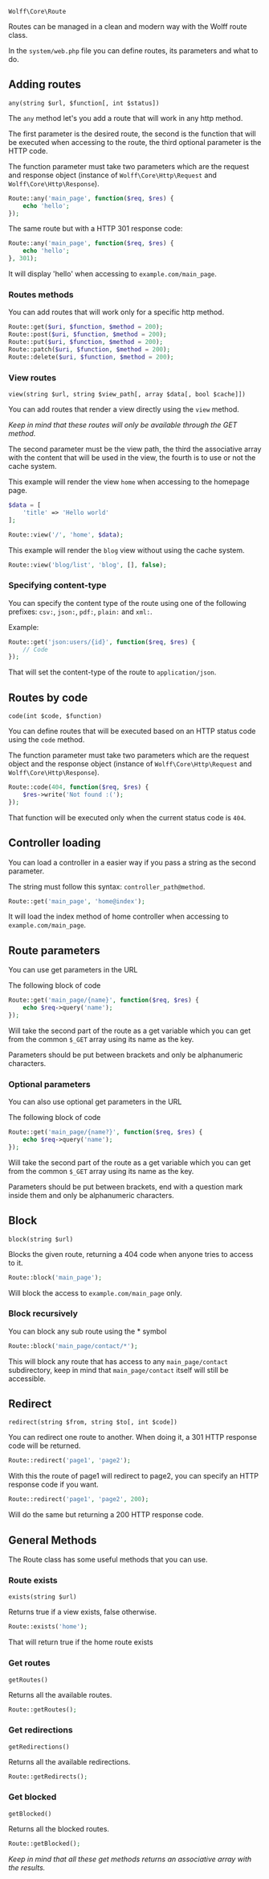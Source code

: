 `Wolff\Core\Route`

Routes can be managed in a clean and modern way with the Wolff route class.

In the `system/web.php` file you can define routes, its parameters and what to do.

## Adding routes

`any(string $url, $function[, int $status])`

The `any` method let's you add a route that will work in any http method.

The first parameter is the desired route, the second is the function that will be executed when accessing to the route, the third optional parameter is the HTTP code.

The function parameter must take two parameters which are the request and response object (instance of `Wolff\Core\Http\Request` and `Wolff\Core\Http\Response`).

```php
Route::any('main_page', function($req, $res) {
    echo 'hello';
});
```

The same route but with a HTTP 301 response code:

```php
Route::any('main_page', function($req, $res) {
	echo 'hello';
}, 301);
```

It will display 'hello' when accessing to `example.com/main_page`.

### Routes methods

You can add routes that will work only for a specific http method.

```php
Route::get($uri, $function, $method = 200);
Route::post($uri, $function, $method = 200);
Route::put($uri, $function, $method = 200);
Route::patch($uri, $function, $method = 200);
Route::delete($uri, $function, $method = 200);
```

### View routes

`view(string $url, string $view_path[, array $data[, bool $cache]])`

You can add routes that render a view directly using the `view` method.

_Keep in mind that these routes will only be available through the GET method._

The second parameter must be the view path, the third the associative array with the content that will be used in the view, the fourth is to use or not the cache system.

This example will render the view `home` when accessing to the homepage page.

```php
$data = [
    'title' => 'Hello world'
];

Route::view('/', 'home', $data);
```

This example will render the `blog` view without using the cache system.

```php
Route::view('blog/list', 'blog', [], false);
```

### Specifying content-type

You can specify the content type of the route using one of the following prefixes: `csv:`, `json:`, `pdf:`, `plain:` and `xml:`.

Example:

```php
Route::get('json:users/{id}', function($req, $res) {
	// Code
});
```

That will set the content-type of the route to `application/json`.

## Routes by code

`code(int $code, $function)`

You can define routes that will be executed based on an HTTP status code using the `code` method.

The function parameter must take two parameters which are the request object and the response object (instance of `Wolff\Core\Http\Request` and `Wolff\Core\Http\Response`).

```php
Route::code(404, function($req, $res) {
    $res->write('Not found :(');
});
```

That function will be executed only when the current status code is `404`.

## Controller loading

You can load a controller in a easier way if you pass a string as the second parameter.

The string must follow this syntax: `controller_path@method`.

```php
Route::get('main_page', 'home@index');
```

It will load the index method of home controller when accessing to `example.com/main_page`.

## Route parameters

You can use get parameters in the URL

The following block of code

```php
Route::get('main_page/{name}', function($req, $res) {
	echo $req->query('name');
});
```

Will take the second part of the route as a get variable which you can get from the common `$_GET` array using its name as the key.

Parameters should be put between brackets and only be alphanumeric characters.

### Optional parameters

You can also use optional get parameters in the URL

The following block of code

```php
Route::get('main_page/{name?}', function($req, $res) {
	echo $req->query('name');
});
```

Will take the second part of the route as a get variable which you can get from the common `$_GET` array using its name as the key.

Parameters should be put between brackets, end with a question mark inside them and only be alphanumeric characters.

## Block

`block(string $url)`

Blocks the given route, returning a 404 code when anyone tries to access to it.

```php
Route::block('main_page');
```

Will block the access to `example.com/main_page` only.

### Block recursively

You can block any sub route using the * symbol

```php
Route::block('main_page/contact/*');
```

This will block any route that has access to any `main_page/contact` subdirectory, keep in mind that `main_page/contact` itself will still be accessible.

## Redirect

`redirect(string $from, string $to[, int $code])`

You can redirect one route to another. When doing it, a 301 HTTP response code will be returned.

```php
Route::redirect('page1', 'page2');
```

With this the route of page1 will redirect to page2, you can specify an HTTP response code if you want.

```php
Route::redirect('page1', 'page2', 200);
```

Will do the same but returning a 200 HTTP response code.

## General Methods

The Route class has some useful methods that you can use.

### Route exists

`exists(string $url)`

Returns true if a view exists, false otherwise.

```php
Route::exists('home');
```

That will return true if the home route exists

### Get routes

`getRoutes()`

Returns all the available routes.

```php
Route::getRoutes();
```

### Get redirections

`getRedirections()`

Returns all the available redirections.

```php
Route::getRedirects();
```

### Get blocked

`getBlocked()`

Returns all the blocked routes.

```php
Route::getBlocked();
```

_Keep in mind that all these get methods returns an associative array with the results._
